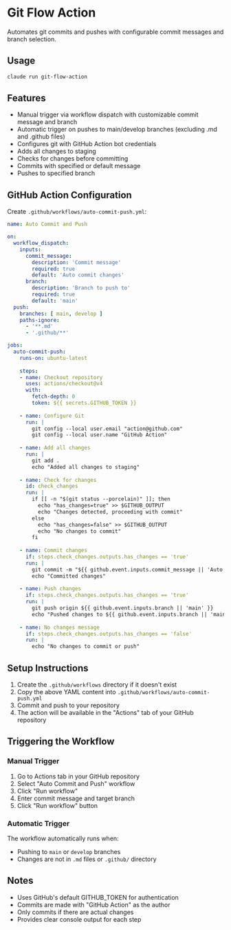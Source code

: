 # Git Flow Action

Automates git commits and pushes with configurable commit messages and branch selection.

## Usage

```bash
claude run git-flow-action
```

## Features

- Manual trigger via workflow dispatch with customizable commit message and branch
- Automatic trigger on pushes to main/develop branches (excluding .md and .github files)
- Configures git with GitHub Action bot credentials
- Adds all changes to staging
- Checks for changes before committing
- Commits with specified or default message
- Pushes to specified branch

## GitHub Action Configuration

Create `.github/workflows/auto-commit-push.yml`:

```yaml
name: Auto Commit and Push

on:
  workflow_dispatch:
    inputs:
      commit_message:
        description: 'Commit message'
        required: true
        default: 'Auto commit changes'
      branch:
        description: 'Branch to push to'
        required: true
        default: 'main'
  push:
    branches: [ main, develop ]
    paths-ignore:
      - '**.md'
      - '.github/**'

jobs:
  auto-commit-push:
    runs-on: ubuntu-latest
    
    steps:
    - name: Checkout repository
      uses: actions/checkout@v4
      with:
        fetch-depth: 0
        token: ${{ secrets.GITHUB_TOKEN }}
    
    - name: Configure Git
      run: |
        git config --local user.email "action@github.com"
        git config --local user.name "GitHub Action"
    
    - name: Add all changes
      run: |
        git add .
        echo "Added all changes to staging"
    
    - name: Check for changes
      id: check_changes
      run: |
        if [[ -n "$(git status --porcelain)" ]]; then
          echo "has_changes=true" >> $GITHUB_OUTPUT
          echo "Changes detected, proceeding with commit"
        else
          echo "has_changes=false" >> $GITHUB_OUTPUT
          echo "No changes to commit"
        fi
    
    - name: Commit changes
      if: steps.check_changes.outputs.has_changes == 'true'
      run: |
        git commit -m "${{ github.event.inputs.commit_message || 'Auto commit changes' }}"
        echo "Committed changes"
    
    - name: Push changes
      if: steps.check_changes.outputs.has_changes == 'true'
      run: |
        git push origin ${{ github.event.inputs.branch || 'main' }}
        echo "Pushed changes to ${{ github.event.inputs.branch || 'main' }}"
    
    - name: No changes message
      if: steps.check_changes.outputs.has_changes == 'false'
      run: |
        echo "No changes to commit or push"
```

## Setup Instructions

1. Create the `.github/workflows` directory if it doesn't exist
2. Copy the above YAML content into `.github/workflows/auto-commit-push.yml`
3. Commit and push to your repository
4. The action will be available in the "Actions" tab of your GitHub repository

## Triggering the Workflow

### Manual Trigger
1. Go to Actions tab in your GitHub repository
2. Select "Auto Commit and Push" workflow
3. Click "Run workflow"
4. Enter commit message and target branch
5. Click "Run workflow" button

### Automatic Trigger
The workflow automatically runs when:
- Pushing to `main` or `develop` branches
- Changes are not in `.md` files or `.github/` directory

## Notes

- Uses GitHub's default GITHUB_TOKEN for authentication
- Commits are made with "GitHub Action" as the author
- Only commits if there are actual changes
- Provides clear console output for each step